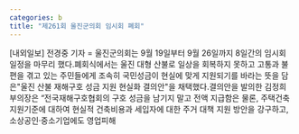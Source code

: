 ```yaml
---
categories: b
title: "제261회 울진군의회 임시회 폐회"
---
```

[내외일보] 전경중 기자 = 울진군의회는 9월 19일부터 9월 26일까지 8일간의 임시회 일정을 마무리 했다.폐회식에서는 울진 대형 산불로 일상을 회복하지 못하고 고통과 불편을 겪고 있는 주민들에게 조속히 국민성금이 현실에 맞게 지원되기를 바라는 뜻을 담은"울진 산불 재해구호 성금 지원 현실화 결의안"을 채택했다.결의안을 발의한 김정희 부의장은 “전국재해구호협회의 구호 성금을 남기지 말고 전액 지급함은 물론, 주택건축 지원기준에 대하여 현실적 건축비용과 세입자에 대한 주거 대책 지원 방안을 강구하고, 소상공인·중소기업에도 영업피해